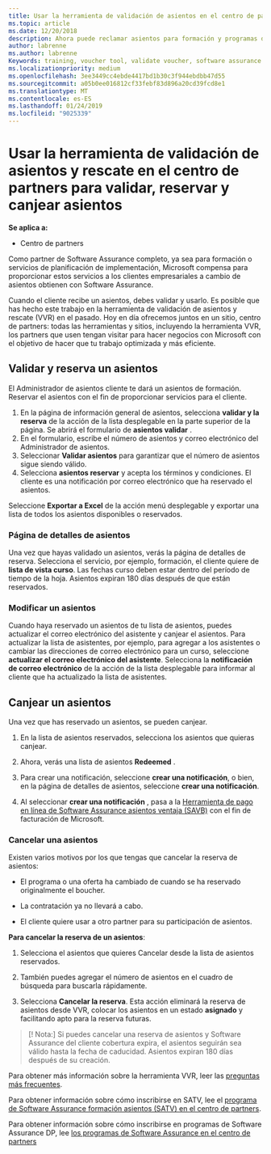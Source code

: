 ```yaml
---
title: Usar la herramienta de validación de asientos en el centro de partners para formación y otros asientos | El centro de partners
ms.topic: article
ms.date: 12/20/2018
description: Ahora puede reclamar asientos para formación y programas de software assurance en el centro de partners
author: labrenne
ms.author: labrenne
Keywords: training, voucher tool, validate voucher, software assurance claims, DPS, SATV
ms.localizationpriority: medium
ms.openlocfilehash: 3ee3449cc4ebde4417bd1b30c3f944ebdbb47d55
ms.sourcegitcommit: a05b0ee016812cf33febf83d896a20cd39fcd8e1
ms.translationtype: MT
ms.contentlocale: es-ES
ms.lasthandoff: 01/24/2019
ms.locfileid: "9025339"
---
```

# <a name="use-the-voucher-validation-and-redemption-tool-in-partner-center-to-validate-reserve-and-redeem-vouchers"></a>Usar la herramienta de validación de asientos y rescate en el centro de partners para validar, reservar y canjear asientos 

**Se aplica a:**

- Centro de partners

Como partner de Software Assurance completo, ya sea para formación o servicios de planificación de implementación, Microsoft compensa para proporcionar estos servicios a los clientes empresariales a cambio de asientos obtienen con Software Assurance.

Cuando el cliente recibe un asientos, debes validar y usarlo. Es posible que has hecho este trabajo en la herramienta de validación de asientos y rescate (VVR) en el pasado. Hoy en día ofrecemos juntos en un sitio, centro de partners: todas las herramientas y sitios, incluyendo la herramienta VVR, los partners que usen tengan visitar para hacer negocios con Microsoft con el objetivo de hacer que tu trabajo optimizada y más eficiente.

## <a name="validate-and-reserve-a-voucher"></a>Validar y reserva un asientos

El Administrador de asientos cliente te dará un asientos de formación. Reservar el asientos con el fin de proporcionar servicios para el cliente.

1. En la página de información general de asientos, selecciona **validar y la reserva** de la acción de la lista desplegable en la parte superior de la página. Se abrirá el formulario de **asientos validar** .
2. En el formulario, escribe el número de asientos y correo electrónico del Administrador de asientos.
3. Seleccionar **Validar asientos** para garantizar que el número de asientos sigue siendo válido.
4. Selecciona **asientos reservar** y acepta los términos y condiciones. El cliente es una notificación por correo electrónico que ha reservado el asientos.

Seleccione **Exportar a Excel** de la acción menú desplegable y exportar una lista de todos los asientos disponibles o reservados.

### <a name="voucher-details-page"></a>Página de detalles de asientos

Una vez que hayas validado un asientos, verás la página de detalles de reserva. Selecciona el servicio, por ejemplo, formación, el cliente quiere de **lista de vista curso**.
Las fechas curso deben estar dentro del período de tiempo de la hoja. Asientos expiran 180 días después de que están reservados.

### <a name="modify-a-voucher"></a>Modificar un asientos

Cuando haya reservado un asientos de tu lista de asientos, puedes actualizar el correo electrónico del asistente y canjear el asientos. Para actualizar la lista de asistentes, por ejemplo, para agregar a los asistentes o cambiar las direcciones de correo electrónico para un curso, seleccione **actualizar el correo electrónico del asistente**. Selecciona la **notificación de correo electrónico** de la acción de la lista desplegable para informar al cliente que ha actualizado la lista de asistentes.

## <a name="redeem-a-voucher"></a>Canjear un asientos

Una vez que has reservado un asientos, se pueden canjear. 

1. En la lista de asientos reservados, selecciona los asientos que quieras canjear. 
2. Ahora, verás una lista de asientos **Redeemed** .

4. Para crear una notificación, seleccione **crear una notificación**, o bien, en la página de detalles de asientos, seleccione **crear una notificación**.

5. Al seleccionar **crear una notificación** , pasa a la [Herramienta de pago en línea de Software Assurance asientos ventaja (SAVB)](https://planningservices.partners.extranet.microsoft.com/en/Pages/getpaid.aspx) con el fin de facturación de Microsoft.


### <a name="cancel-a-voucher"></a>Cancelar una asientos

Existen varios motivos por los que tengas que cancelar la reserva de asientos:

- El programa o una oferta ha cambiado de cuando se ha reservado originalmente el boucher.

- La contratación ya no llevará a cabo.

- El cliente quiere usar a otro partner para su participación de asientos.

**Para cancelar la reserva de un asientos**:

1. Selecciona el asientos que quieres Cancelar desde la lista de asientos reservados.

2. También puedes agregar el número de asientos en el cuadro de búsqueda para buscarla rápidamente. 

3. Selecciona **Cancelar la reserva**. Esta acción eliminará la reserva de asientos desde VVR, colocar los asientos en un estado **asignado** y facilitando apto para la reserva futuras.

>[! Nota:] Si puedes cancelar una reserva de asientos y Software Assurance del cliente cobertura expira, el asientos seguirán sea válido hasta la fecha de caducidad. Asientos expiran 180 días después de su creación.

Para obtener más información sobre la herramienta VVR, leer las [preguntas más frecuentes](vvr-faq.md).

Para obtener información sobre cómo inscribirse en SATV, lee el [programa de Software Assurance formación asientos (SATV) en el centro de partners](software-assurance-satv.md).

Para obtener información sobre cómo inscribirse en programas de Software Assurance DP, lee [los programas de Software Assurance en el centro de partners](software-assurance-dps.md)


